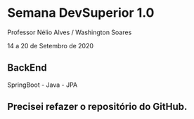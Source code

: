 # Semana DevSuperior 1.0
Professor Nélio Alves / Washington Soares

14 a 20 de Setembro de 2020

## BackEnd
SpringBoot - Java - JPA

## Precisei refazer o repositório do GitHub.
